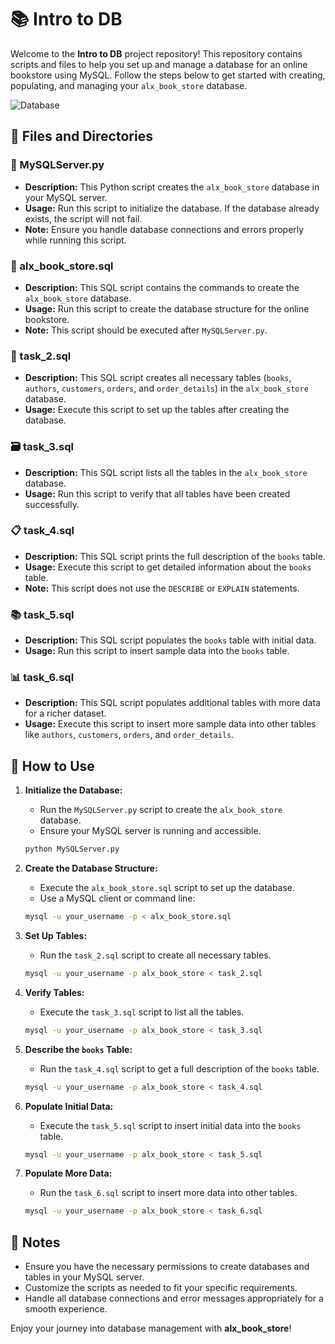 # 📚 Intro to DB

Welcome to the **Intro to DB** project repository! This repository contains scripts and files to help you set up and manage a database for an online bookstore using MySQL. Follow the steps below to get started with creating, populating, and managing your `alx_book_store` database.

![Database](https://i.pinimg.com/originals/af/47/44/af4744395b2f9487748518341ea4a4a1.png)

## 📂 Files and Directories

### 🐍 MySQLServer.py
- **Description:** This Python script creates the `alx_book_store` database in your MySQL server. 
- **Usage:** Run this script to initialize the database. If the database already exists, the script will not fail.
- **Note:** Ensure you handle database connections and errors properly while running this script.

### 📄 alx_book_store.sql
- **Description:** This SQL script contains the commands to create the `alx_book_store` database.
- **Usage:** Run this script to create the database structure for the online bookstore.
- **Note:** This script should be executed after `MySQLServer.py`.

### 📝 task_2.sql
- **Description:** This SQL script creates all necessary tables (`books`, `authors`, `customers`, `orders`, and `order_details`) in the `alx_book_store` database.
- **Usage:** Execute this script to set up the tables after creating the database.

### 🗃️ task_3.sql
- **Description:** This SQL script lists all the tables in the `alx_book_store` database.
- **Usage:** Run this script to verify that all tables have been created successfully.

### 📋 task_4.sql
- **Description:** This SQL script prints the full description of the `books` table.
- **Usage:** Execute this script to get detailed information about the `books` table.
- **Note:** This script does not use the `DESCRIBE` or `EXPLAIN` statements.

### 📚 task_5.sql
- **Description:** This SQL script populates the `books` table with initial data.
- **Usage:** Run this script to insert sample data into the `books` table.

### 📊 task_6.sql
- **Description:** This SQL script populates additional tables with more data for a richer dataset.
- **Usage:** Execute this script to insert more sample data into other tables like `authors`, `customers`, `orders`, and `order_details`.

## 🚀 How to Use

1. **Initialize the Database:**
   - Run the `MySQLServer.py` script to create the `alx_book_store` database.
   - Ensure your MySQL server is running and accessible.

   ```bash
   python MySQLServer.py
   ```

2. **Create the Database Structure:**
   - Execute the `alx_book_store.sql` script to set up the database.
   - Use a MySQL client or command line:

   ```bash
   mysql -u your_username -p < alx_book_store.sql
   ```

3. **Set Up Tables:**
   - Run the `task_2.sql` script to create all necessary tables.

   ```bash
   mysql -u your_username -p alx_book_store < task_2.sql
   ```

4. **Verify Tables:**
   - Execute the `task_3.sql` script to list all the tables.

   ```bash
   mysql -u your_username -p alx_book_store < task_3.sql
   ```

5. **Describe the `books` Table:**
   - Run the `task_4.sql` script to get a full description of the `books` table.

   ```bash
   mysql -u your_username -p alx_book_store < task_4.sql
   ```

6. **Populate Initial Data:**
   - Execute the `task_5.sql` script to insert initial data into the `books` table.

   ```bash
   mysql -u your_username -p alx_book_store < task_5.sql
   ```

7. **Populate More Data:**
   - Run the `task_6.sql` script to insert more data into other tables.

   ```bash
   mysql -u your_username -p alx_book_store < task_6.sql
   ```

## 📝 Notes

- Ensure you have the necessary permissions to create databases and tables in your MySQL server.
- Customize the scripts as needed to fit your specific requirements.
- Handle all database connections and error messages appropriately for a smooth experience.

Enjoy your journey into database management with **alx_book_store**!
